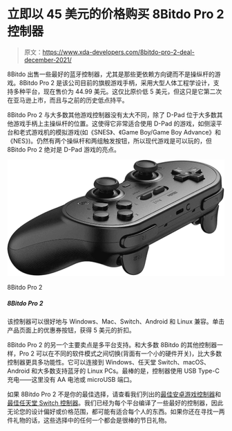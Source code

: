 # 立即以 45 美元的价格购买 8Bitdo Pro 2 控制器

> 原文：<https://www.xda-developers.com/8bitdo-pro-2-deal-december-2021/>

8Bitdo 出售一些最好的蓝牙控制器，尤其是那些更依赖方向键而不是操纵杆的游戏。8Bitdo Pro 2 是该公司目前的旗舰游戏手柄，采用大型人体工程学设计，支持多种平台，现在售价为 44.99 美元。这仅比原价低 5 美元，但这只是它第二次在亚马逊上市，而且与之前的历史低点持平。

8Bitdo Pro 2 与大多数其他游戏控制器没有太大不同，除了 D-Pad 位于大多数其他游戏手柄上主操纵杆的位置。这使得它非常适合使用 D-Pad 的游戏，如侧滚平台和老式游戏机的模拟游戏(如《SNES》、《Game Boy/Game Boy Advance》和《NES》)。仍然有两个操纵杆和两组触发按钮，所以现代游戏是可以玩的，但 8Bitdo Pro 2 绝对是 D-Pad 游戏的亮点。

 <picture>![This controller works well with Windows, Mac, Switch, Android, and Linux. Click the Coupon button on the product page to get the $5 discount.](img/defaa242868013b415998118c720f1f0.png)</picture> 

8Bitdo Pro 2

##### 8Bitdo Pro 2

该控制器可以很好地与 Windows、Mac、Switch、Android 和 Linux 兼容。单击产品页面上的优惠券按钮，获得 5 美元的折扣。

8Bitdo Pro 2 的另一个主要卖点是多平台支持。和大多数 8Bitdo 的其他控制器一样，Pro 2 可以在不同的软件模式之间切换(背面有一个小的硬件开关)，比大多数控制器更具多功能性。它可以连接到 Windows、任天堂 Switch、macOS、Android 和大多数支持蓝牙的 Linux PCs。最棒的是，控制器使用 USB Type-C 充电——这里没有 AA 电池或 microUSB 端口。

如果 8Bitdo Pro 2 不是你的最佳选择，请查看我们列出的[最佳安卓游戏控制器](https://www.xda-developers.com/best-android-game-controllers/)和[最佳任天堂 Switch 控制器](https://www.xda-developers.com/best-nintendo-switch-controllers/)。我们已经为每个平台编译了一些最好的控制器，因此无论您的设计偏好或价格范围，都可能有适合每个人的东西。如果你还在寻找一两件礼物的话，这些选择中的任何一个都会是很棒的节日礼物。